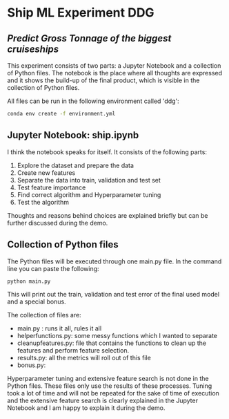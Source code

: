 # Ship ML Experiment DDG
## _Predict Gross Tonnage of the biggest cruiseships_

This experiment consists of two parts: a Jupyter Notebook and a collection of Python files. The notebook is the place where all thoughts are expressed and it shows the build-up of the final product, which is visible in the collection of Python files.  

All files can be run in the following environment called 'ddg':
```sh
conda env create -f environment.yml
```

## Jupyter Notebook: ship.ipynb
I think the notebook speaks for itself. It consists of the following parts:

1. Explore the dataset and prepare the data 
2. Create new features 
3. Separate the data into train, validation and test set
4. Test feature importance 
5. Find correct algorithm and Hyperparameter tuning
7. Test the algorithm 

Thoughts and reasons behind choices are explained briefly but can be further discussed during the demo. 

## Collection of Python files 

The Python files will be executed through one main.py file. In the command line you can paste the following:

```sh
python main.py
``` 

This will print out the train, validation and test error of the final used model and a special bonus.

The collection of files are:
- main.py : runs it all, rules it all
- helperfunctions.py: some messy functions which I wanted to separate
- cleanupfeatures.py: file that contains the functions to clean up the features and perform feature selection. 
- results.py: all the metrics will roll out of this file
- bonus.py:

Hyperparameter tuning and extensive feature search is not done in the Python files. These files only use the results of these processes. Tuning took a lot of time and will not be repeated for the sake of time of execution and the extensive feature search is clearly explained in the Jupyter Notebook and I am happy to explain it during the demo.  


